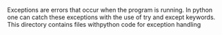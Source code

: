 Exceptions are errors that occur when the program is running. In python one can catch these exceptions with the use of try and except keywords. This directory contains files withpython code for exception handling
